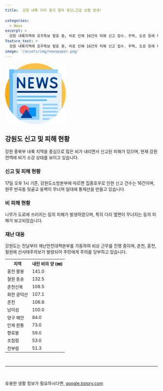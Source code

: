 ```yaml
---
title:  강원 내륙 다리 붕괴 열차 중단…긴급 상황 발생!

categories:
  - News
excerpt: >
  강원 내륙지역에 호우특보 발효 중, 비로 인해 16건의 피해 신고 접수. 주택, 도로 등에 피해 잇따라. 춘천-홍천 등 산책로 통제. 수문을 열고 물 방류하는 등 대책 실시. 현재는 비가 소강 상태. (출처: 뉴스1)
feature_text: >
  강원 내륙지역에 호우특보 발효 중, 비로 인해 16건의 피해 신고 접수. 주택, 도로 등에 피해 잇따라. 춘천-홍천 등 산책로 통제. 수문을 열고 물 방류하는 등 대책 실시. 현재는 비가 소강 상태. (출처: 뉴스1)
image: '/assets/img/newspaper.png'
---
```


<p><img src="/assets/img/newspaper.png" alt="kimp 속보" /></p>

<h2 data-ke-size="size26">강원도 신고 및 피해 현황</h2>

<p data-ke-size="size16">강원 중북부 내륙 지역을 중심으로 많은 비가 내리면서 신고된 피해가 있으며, 현재 강원 전역에 비가 소강 상태를 보이고 있습니다.</p>

<h3>신고 및 피해 현황</h3>

<p data-ke-size="size16">17일 오후 1시 기준, 강원도소방본부에 따르면 집중호우로 인한 신고 건수는 16건이며, 원주 반곡동 뒷골교 옹벽이 무너져 일대에 통제선을 만들고 있습니다.</p>

<h3>비 피해 현황</h3>

<p data-ke-size="size16">나무가 도로에 쓰러지는 등의 피해가 발생하였으며, 특히 다리 옆면이 무너지는 등의 피해가 보고되었습니다.</p>

<h3>재난 대응</h3>

<p data-ke-size="size16">강원도는 전날부터 재난안전대책본부를 가동하여 비상 근무를 진행 중이며, 춘천, 홍천, 철원에 산사태주의보가 발령되어 주민에게 주의를 당부하고 있습니다.</p>

<table>
  <tr>
    <th>지역</th>
    <th>내린 비의 양 (㎜)</th>
  </tr>
  <tr>
    <td>홍천 팔봉</td>
    <td>141.0</td>
  </tr>
  <tr>
    <td>철원 동송</td>
    <td>132.5</td>
  </tr>
  <tr>
    <td>춘천신북</td>
    <td>108.5</td>
  </tr>
  <tr>
    <td>화천 광덕산</td>
    <td>107.1</td>
  </tr>
  <tr>
    <td>춘천</td>
    <td>106.8</td>
  </tr>
  <tr>
    <td>남이섬</td>
    <td>100.0</td>
  </tr>
  <tr>
    <td>양구 해안</td>
    <td>84.0</td>
  </tr>
  <tr>
    <td>인제 원통</td>
    <td>73.0</td>
  </tr>
  <tr>
    <td>향로봉</td>
    <td>59.0</td>
  </tr>
  <tr>
    <td>조침령</td>
    <td>53.0</td>
  </tr>
  <tr>
    <td>진부령</td>
    <td>51.3</td>
  </tr>
</table>

<p data-ke-size="size16">&nbsp;</p>

<hr>

<p data-ke-size="size16">&nbsp;</p>
유용한 생활 정보가 필요하시다면, <a href="https://qoogle.tistory.com" rel="dofollow">qoogle.tistory.com</a>


